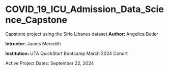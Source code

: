 # COVID_19_ICU_Admission_Data_Science_Capstone
 Capstone project using the Sirio Libanes dataset
**Author:** Angelica Butler

**Intructor:** James Meredith

**Institution:** UTA QuickStart Bootcamp March 2024 Cohort

Active Project Dates: September 22, 2024


